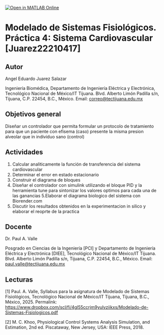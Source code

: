 [![Open in MATLAB Online](https://www.mathworks.com/images/responsive/global/open-in-matlab-online.svg)](https://matlab.mathworks.com/open/github/v1?repo=JuarezAng/MSF-Practica3)

# Modelado de Sistemas Fisiológicos. Práctica 4: Sistema Cardiovascular [Juarez22210417]

## Autor
Angel Eduardo Juarez Salazar

Ingeniería Biomédica, Departamento de Ingeniería Eléctrica y Electrónica, Tecnológico Nacional de México/IT Tijuana. Blvd. Alberto Limón Padilla s/n, Tijuana, C.P. 22454, B.C., México. Email: correo@tectijuana.edu.mx

## Objetivos general
Diseñar un controlador que permita formular un protocolo de tratamiento para que un paciente con efisema (caso) presente la misma presion alveolar que in individuo sano (control)

## Actividades
1. Calcular analiticamente la función de transferencia del sistema cardiovascular 
2. Determinar el error en estado estacionario
3. Construir el diagrama de bloques 
4. Diseñar el controlador con simulink utilizando el bloque PID y la herramienta tune para sintonizar los valores optimos para cada una de las ganancias
5.Elaborar el diagrama biologico del sistema con Biorender.com
6. Discutir los resultados obtenidos en la experimentacion in silico y elaborar el reoprte de la practica
   
## Docente
Dr. Paul A. Valle

Posgrado en Ciencias de la Ingeniería [PCI] y Departamento de Ingeniería Eléctrica y Electrónica [DIEE], Tecnológico Nacional de México/IT Tijuana. Blvd. Alberto Limón Padilla s/n, Tijuana, C.P. 22454, B.C., México. Email: paul.valle@tectijuana.edu.mx

## Lecturas
[1] Paul. A. Valle, Syllabus para la asignatura de Modelado de Sistemas Fisiológicos, Tecnológico Nacional de México/IT Tijuana, Tijuana, B.C., México, 2025. Permalink: https://www.dropbox.com/scl/fi/4gl55ccrjm9yulvziikxs/Modelado-de-Sistemas-Fisiologicos.pdf

[2] M. C. Khoo, Physiological Control Systems Analysis Simulation, and Estimation, 2nd ed. Piscataway, New Jersey, USA: IEEE Press, 2018.
